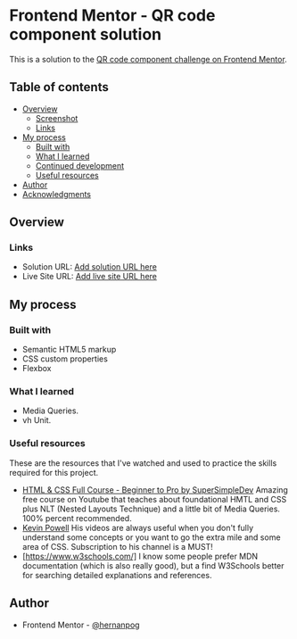 # Frontend Mentor - QR code component solution

This is a solution to the [QR code component challenge on Frontend Mentor](https://www.frontendmentor.io/challenges/qr-code-component-iux_sIO_H).


## Table of contents

- [Overview](#overview)
  - [Screenshot](#screenshot)
  - [Links](#links)
- [My process](#my-process)
  - [Built with](#built-with)
  - [What I learned](#what-i-learned)
  - [Continued development](#continued-development)
  - [Useful resources](#useful-resources)
- [Author](#author)
- [Acknowledgments](#acknowledgments)


## Overview

### Links

- Solution URL: [Add solution URL here](https://your-solution-url.com)
- Live Site URL: [Add live site URL here](https://your-live-site-url.com)


## My process

### Built with

- Semantic HTML5 markup
- CSS custom properties
- Flexbox

### What I learned

- Media Queries.
- vh Unit.

### Useful resources

These are the resources that I've watched and used to practice the skills required for this project.
- [HTML & CSS Full Course - Beginner to Pro by SuperSimpleDev](https://www.youtube.com/watch?v=G3e-cpL7ofc&list=PLEPye7A7EcQZrT3VSBb7jtxnxIfY3yyG6&index=1&pp=iAQB)
  Amazing free course on Youtube that teaches about foundational HMTL and CSS plus NLT (Nested Layouts Technique) and a little bit of Media Queries. 100% percent recommended.
- [Kevin Powell](https://www.youtube.com/@KevinPowell)
  His videos are always useful when you don't fully understand some concepts or you want to go the extra mile and some area of CSS. Subscription to his channel is a MUST!
- [https://www.w3schools.com/]
  I know some people prefer MDN documentation (which is also really good), but a find W3Schools better for searching detailed explanations and references.


## Author

- Frontend Mentor - [@hernanpog](https://www.frontendmentor.io/profile/hernanpog)